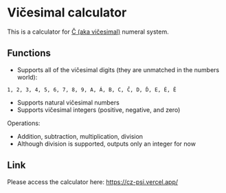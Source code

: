 # Vičesimal calculator
This is a calculator for [Č (aka vičesimal)](https://github.com/NamesMark/viczesimal) numeral system. 

## Functions
- Supports all of the vičesimal digits (they are unmatched in the numbers world):

`1, 2, 3, 4, 5, 6, 7, 8, 9, A, Á, B, C, Č, D, Ď, E, É, Ě`
- Supports natural vičesimal numbers
- Supports vičesimal integers (positive, negative, and zero)

Operations:
- Addition, subtraction, multiplication, division
- Although division is supported, outputs only an integer for now

## Link
Please access the calculator here: https://cz-psi.vercel.app/